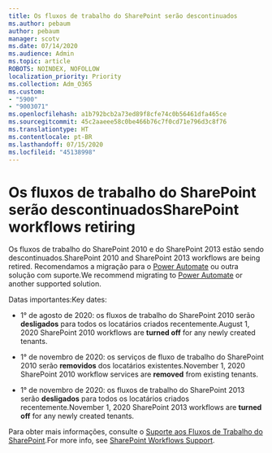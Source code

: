 ```yaml
---
title: Os fluxos de trabalho do SharePoint serão descontinuados
ms.author: pebaum
author: pebaum
manager: scotv
ms.date: 07/14/2020
ms.audience: Admin
ms.topic: article
ROBOTS: NOINDEX, NOFOLLOW
localization_priority: Priority
ms.collection: Adm_O365
ms.custom:
- "5900"
- "9003071"
ms.openlocfilehash: a1b792bcb2a73ed89f8cfe74c0b56461dfa465ce
ms.sourcegitcommit: 45c2aaeee58c0be466b76c7f0cd71e796d3c8f76
ms.translationtype: HT
ms.contentlocale: pt-BR
ms.lasthandoff: 07/15/2020
ms.locfileid: "45138998"
---
```

# <a name="sharepoint-workflows-retiring"></a><span data-ttu-id="2ca61-102">Os fluxos de trabalho do SharePoint serão descontinuados</span><span class="sxs-lookup"><span data-stu-id="2ca61-102">SharePoint workflows retiring</span></span>

<span data-ttu-id="2ca61-103">Os fluxos de trabalho do SharePoint 2010 e do SharePoint 2013 estão sendo descontinuados.</span><span class="sxs-lookup"><span data-stu-id="2ca61-103">SharePoint 2010 and SharePoint 2013 workflows are being retired.</span></span> <span data-ttu-id="2ca61-104">Recomendamos a migração para o [Power Automate](https://docs.microsoft.com/power-automate/getting-started) ou outra solução com suporte.</span><span class="sxs-lookup"><span data-stu-id="2ca61-104">We recommend migrating to [Power Automate](https://docs.microsoft.com/power-automate/getting-started) or another supported solution.</span></span> 

<span data-ttu-id="2ca61-105">Datas importantes:</span><span class="sxs-lookup"><span data-stu-id="2ca61-105">Key dates:</span></span>

- <span data-ttu-id="2ca61-106">1° de agosto de 2020: os fluxos de trabalho do SharePoint 2010 serão **desligados** para todos os locatários criados recentemente.</span><span class="sxs-lookup"><span data-stu-id="2ca61-106">August 1, 2020 SharePoint 2010 workflows are **turned off** for any newly created tenants.</span></span>

- <span data-ttu-id="2ca61-107">1° de novembro de 2020: os serviços de fluxo de trabalho do SharePoint 2010 serão **removidos** dos locatários existentes.</span><span class="sxs-lookup"><span data-stu-id="2ca61-107">November 1, 2020 SharePoint 2010 workflow services are **removed** from existing tenants.</span></span>

- <span data-ttu-id="2ca61-108">1° de novembro de 2020: os fluxos de trabalho do SharePoint 2013 serão **desligados** para todos os locatários criados recentemente.</span><span class="sxs-lookup"><span data-stu-id="2ca61-108">November 1, 2020 SharePoint 2013 workflows are **turned off** for any newly created tenants.</span></span>

<span data-ttu-id="2ca61-109">Para obter mais informações, consulte o [Suporte aos Fluxos de Trabalho do SharePoint](https://aka.ms/sp-workflows-support).</span><span class="sxs-lookup"><span data-stu-id="2ca61-109">For more info, see [SharePoint Workflows Support](https://aka.ms/sp-workflows-support).</span></span>